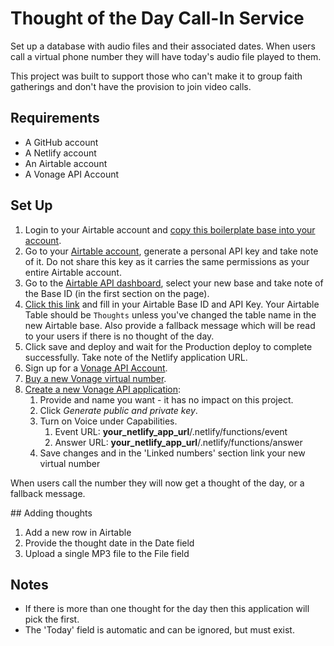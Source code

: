 
# Thought of the Day Call-In Service

Set up a database with audio files and their associated dates. When users call a virtual phone number they will have today's audio file played to them. 

This project was built to support those who can't make it to group faith gatherings and don't have the provision to join video calls. 

## Requirements

* A GitHub account
* A Netlify account
* An Airtable account
* A Vonage API Account

## Set Up

1. Login to your Airtable account and [copy this boilerplate base into your account](https://airtable.com/universe/expAsws2drq7bN5Lh/thought-of-the-day).
1. Go to your [Airtable account](https://airtable.com/account), generate a personal API key and take note of it. Do not share this key as it carries the same permissions as your entire Airtable account.
1. Go to the [Airtable API dashboard](https://airtable.com/api), select your new base and take note of the Base ID (in the first section on the page).
1. [Click this link](https://app.netlify.com/start/deploy?repository=https://github.com/phazonoverload/thought-of-the-day) and fill in your Airtable Base ID and API Key. Your Airtable Table should be `Thoughts` unless you've changed the table name in the new Airtable base. Also provide a fallback message which will be read to your users if there is no thought of the day. 
1. Click save and deploy and wait for the Production deploy to complete successfully. Take note of the Netlify application URL.
1. Sign up for a [Vonage API Account](https://dashboard.nexmo.com).
1. [Buy a new Vonage virtual number](https://dashboard.nexmo.com/buy-numbers).
1. [Create a new Vonage API application](https://dashboard.nexmo.com/applications/new):
    1. Provide and name you want - it has no impact on this project.
    1. Click _Generate public and private key_.
    1. Turn on Voice under Capabilities.
        1. Event URL: **your_netlify_app_url**/.netlify/functions/event
        1. Answer URL: **your_netlify_app_url**/.netlify/functions/answer
    1. Save changes and in the 'Linked numbers' section link your new virtual number

When users call the number they will now get a thought of the day, or a fallback message.

## Adding thoughts

1. Add a new row in Airtable
1. Provide the thought date in the Date field
1. Upload a single MP3 file to the File field

## Notes

* If there is more than one thought for the day then this application will pick the first.
* The 'Today' field is automatic and can be ignored, but must exist.